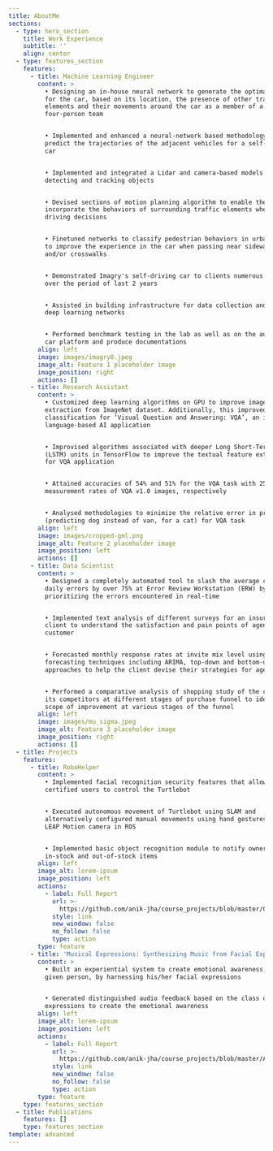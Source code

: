 ```yaml
---
title: AboutMe
sections:
  - type: hero_section
    title: Work Experience
    subtitle: ''
    align: center
  - type: features_section
    features:
      - title: Machine Learning Engineer
        content: >
          • Designing an in-house neural network to generate the optimal path
          for the car, based on its location, the presence of other traffic
          elements and their movements around the car as a member of a
          four-person team


          • Implemented and enhanced a neural-network based methodology to
          predict the trajectories of the adjacent vehicles for a self-driving
          car


          • Implemented and integrated a Lidar and camera-based models for
          detecting and tracking objects


          • Devised sections of motion planning algorithm to enable the car to
          incorporate the behaviors of surrounding traffic elements when making
          driving decisions


          • Finetuned networks to classify pedestrian behaviors in urban areas
          to improve the experience in the car when passing near sidewalks
          and/or crosswalks


          • Demonstrated Imagry's self-driving car to clients numerous times
          over the period of last 2 years


          • Assisted in building infrastructure for data collection and training
          deep learning networks


          • Performed benchmark testing in the lab as well as on the autonomous
          car platform and produce documentations
        align: left
        image: images/imagry0.jpeg
        image_alt: Feature 1 placeholder image
        image_position: right
        actions: []
      - title: Research Assistant
        content: >
          • Customized deep learning algorithms on GPU to improve image feature
          extraction from ImageNet dataset. Additionally, this improved image
          classification for ‘Visual Question and Answering: VQA’, an image +
          language-based AI application  


          • Improvised algorithms associated with deeper Long Short-Term Memory
          (LSTM) units in TensorFlow to improve the textual feature extraction
          for VQA application 


          • Attained accuracies of 54% and 51% for the VQA task with 25% and 1%
          measurement rates of VQA v1.0 images, respectively 


          • Analysed methodologies to minimize the relative error in predictions
          (predicting dog instead of van, for a cat) for VQA task
        align: left
        image: images/cropped-gml.png
        image_alt: Feature 2 placeholder image
        image_position: left
        actions: []
      - title: Data Scientist
        content: >
          • Designed a completely automated tool to slash the average count of
          daily errors by over 75% at Error Review Workstation (ERW) by
          prioritizing the errors encountered in real-time 


          • Implemented text analysis of different surveys for an insurance
          client to understand the satisfaction and pain points of agencies and
          customer


          • Forecasted monthly response rates at invite mix level using multiple
          forecasting techniques including ARIMA, top-down and bottom-up
          approaches to help the client devise their strategies for agencies 


          • Performed a comparative analysis of shopping study of the client and
          its competitors at different stages of purchase funnel to identify the
          scope of improvement at various stages of the funnel
        align: left
        image: images/mu_sigma.jpeg
        image_alt: Feature 3 placeholder image
        image_position: right
        actions: []
  - title: Projects
    features:
      - title: RoboHelper
        content: >
          • Implemented facial recognition security features that allow only
          certified users to control the Turtlebot


          • Executed autonomous movement of Turtlebot using SLAM and
          alternatively configured manual movements using hand gestures through
          LEAP Motion camera in ROS


          • Implemented basic object recognition module to notify owners for
          in-stock and out-of-stock items
        align: left
        image_alt: lorem-ipsum
        image_position: left
        actions:
          - label: Full Report
            url: >-
              https://github.com/anik-jha/course_projects/blob/master/CSE591_Perception_in_Robotics_Report.pdf
            style: link
            new_window: false
            no_follow: false
            type: action
        type: feature
      - title: 'Musical Expressions: Synthesizing Music from Facial Expressions'
        content: >
          • Built an experiential system to create emotional awareness, of a
          given person, by harnessing his/her facial expressions  


          • Generated distinguished audio feedback based on the class of
          expressions to create the emotional awareness
        align: left
        image_alt: lorem-ipsum
        image_position: left
        actions:
          - label: Full Report
            url: >-
              https://github.com/anik-jha/course_projects/blob/master/AME520_Understanding_Activity_Report.pdf
            style: link
            new_window: false
            no_follow: false
            type: action
        type: feature
    type: features_section
  - title: Publications
    features: []
    type: features_section
template: advanced
---
```

